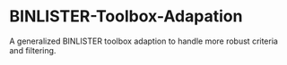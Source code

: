 # BINLISTER-Toolbox-Adapation
A generalized BINLISTER toolbox adaption to handle more robust criteria and filtering.
